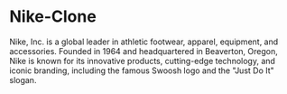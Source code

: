# Nike-Clone
Nike, Inc. is a global leader in athletic footwear, apparel, equipment, and accessories. Founded in 1964 and headquartered in Beaverton, Oregon, Nike is known for its innovative products, cutting-edge technology, and iconic branding, including the famous Swoosh logo and the "Just Do It" slogan.
